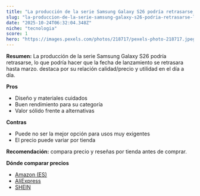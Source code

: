 ```yaml
---
title: "La producción de la serie Samsung Galaxy S26 podría retrasarse, lo que podría hacer que la fecha de lanzamiento se retrasara hasta marzo."
slug: "la-produccion-de-la-serie-samsung-galaxy-s26-podria-retrasarse-lo-que-podria-hac"
date: "2025-10-24T06:32:04.348Z"
niche: "tecnologia"
score: 1
hero: "https://images.pexels.com/photos/218717/pexels-photo-218717.jpeg?auto=compress&cs=tinysrgb&fit=crop&h=627&w=1200&auto=compress&cs=tinysrgb&w=1200&h=675&fit=crop"
---
```


**Resumen:** La producción de la serie Samsung Galaxy S26 podría retrasarse, lo que podría hacer que la fecha de lanzamiento se retrasara hasta marzo. destaca por su relación calidad/precio y utilidad en el día a día.

**Pros**
- Diseño y materiales cuidados
- Buen rendimiento para su categoría
- Valor sólido frente a alternativas

**Contras**
- Puede no ser la mejor opción para usos muy exigentes
- El precio puede variar por tienda

**Recomendación:** compara precio y reseñas por tienda antes de comprar.

**Dónde comparar precios**
- [Amazon (ES)](https://www.amazon.es/s?k=La%20producci%C3%B3n%20de%20la%20serie%20Samsung%20Galaxy%20S26%20podr%C3%ADa%20retrasarse%2C%20lo%20que%20podr%C3%ADa%20hacer%20que%20la%20fecha%20de%20lanzamiento%20se%20retrasara%20hasta%20marzo.&tag=teknovashop25-21)
- [AliExpress](https://www.aliexpress.com/wholesale?SearchText=La%20producci%C3%B3n%20de%20la%20serie%20Samsung%20Galaxy%20S26%20podr%C3%ADa%20retrasarse%2C%20lo%20que%20podr%C3%ADa%20hacer%20que%20la%20fecha%20de%20lanzamiento%20se%20retrasara%20hasta%20marzo.)
- [SHEIN](https://www.shein.com/pdsearch/La%20producci%C3%B3n%20de%20la%20serie%20Samsung%20Galaxy%20S26%20podr%C3%ADa%20retrasarse%2C%20lo%20que%20podr%C3%ADa%20hacer%20que%20la%20fecha%20de%20lanzamiento%20se%20retrasara%20hasta%20marzo.)